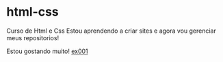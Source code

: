 # html-css
 Curso de Html e Css
Estou aprendendo a criar sites e agora vou gerenciar meus repositorios!

Estou gostando muito!
<a href="https://devivairquirino.github.io/html-css/curso-video/Exercicios/ex001/">ex001</a>